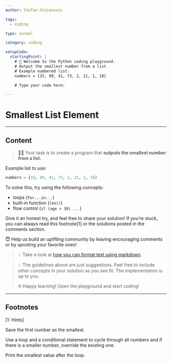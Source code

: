 ```yaml
---
author: Stefan-Stojanovic

tags:
  - coding

type: normal

category: coding

setupCode:
  startingPoint: |
    # 👋 Welcome to the Python coding playground. 
    # Output the smallest number from a list
    # Example numbered list:
    numbers = [33, 99, 41, 73, 2, 21, 1, 18]

    # Type your code here:

---
```


# Smallest List Element

---

## Content

> 👩‍💻 Your task is to create a program that **outputs the smallest number from a list.**

Example list to use:
```python
numbers = [33, 99, 41, 73, 2, 21, 1, 18]
```

To solve this, try using the following concepts:
- loops (`for...in...`)
- built-in function (`len()`)
- flow control (`if (age > 30) ...`)

Give it an honest try, and feel free to share your solution!
If you’re stuck, you can always read this footnote[1] or the solutions posted in the comments section.

😇 Help us build an uplifting community by leaving encouraging comments or by upvoting your favorite ones!

> 💡 Take a look at [how you can format text using markdown](https://www.enki.com/glossary/general/markdown-formatting).

> 💡 The guidelines above are just suggestions. Feel free to include other concepts in your solution as you see fit. The implementation is up to you.

> 🤓 Happy learning! Open the playground and start coding!

---

## Footnotes

[1: Hints]

Save the first number as the smallest.

Use a loop and a conditional statement to cycle through all numbers and if there is a smaller number, override the existing one.

Print the smallest value after the loop.